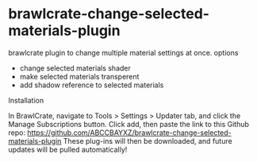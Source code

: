 # brawlcrate-change-selected-materials-plugin
brawlcrate plugin to change multiple material settings at once. options
- change selected materials shader 
- make selected materials transperent
- add shadow reference to selected materials

Installation

In BrawlCrate, navigate to Tools > Settings > Updater tab, and click the Manage Subscriptions button.
Click add, then paste the link to this Github repo: https://github.com/ABCCBAYXZ/brawlcrate-change-selected-materials-plugin
These plug-ins will then be downloaded, and future updates will be pulled automatically!
